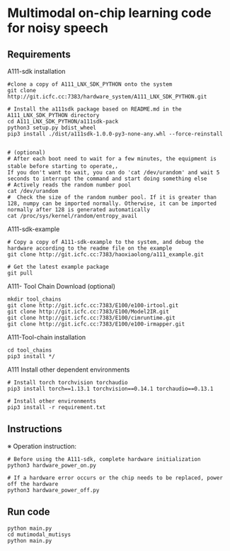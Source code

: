 # Multimodal on-chip learning code for noisy speech

## Requirements

A111-sdk installation

```
#clone a copy of A111_LNX_SDK_PYTHON onto the system
git clone http://git.icfc.cc:7383/hardware_system/A111_LNX_SDK_PYTHON.git

# Install the a111sdk package based on README.md in the A111_LNX_SDK_PYTHON directory
cd A111_LNX_SDK_PYTHON/a111sdk-pack
python3 setup.py bdist_wheel
pip3 install ./dist/a111sdk-1.0.0-py3-none-any.whl --force-reinstall


# (optional)
# After each boot need to wait for a few minutes, the equipment is stable before starting to operate,，
If you don't want to wait, you can do 'cat /dev/urandom' and wait 5 seconds to interrupt the command and start doing something else
# Actively reads the random number pool
cat /dev/urandom
#  Check the size of the random number pool. If it is greater than 128, numpy can be imported normally. Otherwise, it can be imported normally after 128 is generated automatically
cat /proc/sys/kernel/random/entropy_avail  
```


A111-sdk-example

```
# Copy a copy of A111-sdk-example to the system, and debug the hardware according to the readme file on the example
git clone http://git.icfc.cc:7383/haoxiaolong/a111_example.git

# Get the latest example package
git pull 
```

A111- Tool Chain Download (optional)

```
mkdir tool_chains
git clone http://git.icfc.cc:7383/E100/e100-irtool.git
git clone http://git.icfc.cc:7383/E100/Model2IR.git
git clone http://git.icfc.cc:7383/E100/cimruntime.git
git clone http://git.icfc.cc:7383/E100/e100-irmapper.git
```

A111-Tool-chain installation

```
cd tool_chains
pip3 install */
```

A111 Install other dependent environments

```
# Install torch torchvision torchaudio
pip3 install torch==1.13.1 torchvision==0.14.1 torchaudio==0.13.1

# Install other environments
pip3 install -r requirement.txt
```

## Instructions

※ Operation instruction:

```
# Before using the A111-sdk, complete hardware initialization
python3 hardware_power_on.py

# If a hardware error occurs or the chip needs to be replaced, power off the hardware
python3 hardware_power_off.py
```

## Run code
```
python main.py
cd mutimodal_mutisys
python main.py
```
